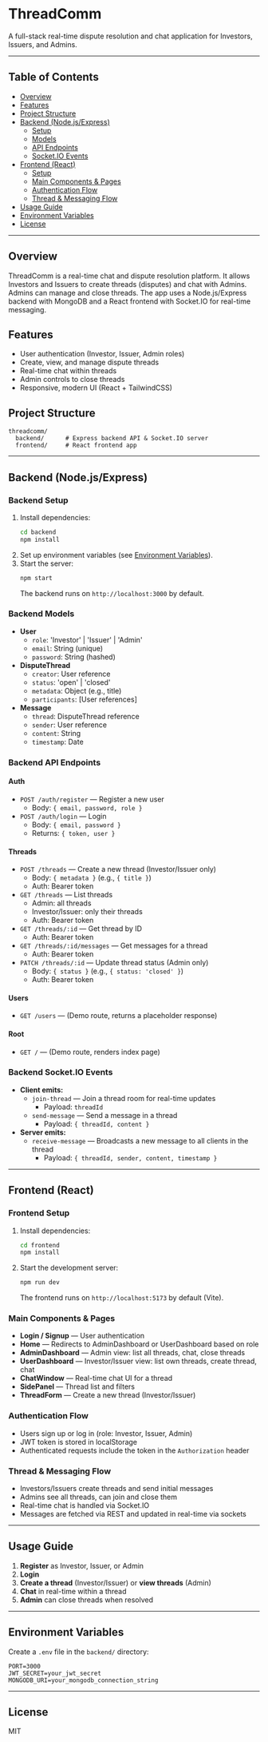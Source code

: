 # ThreadComm

A full-stack real-time dispute resolution and chat application for Investors, Issuers, and Admins.

---

## Table of Contents

- [Overview](#overview)
- [Features](#features)
- [Project Structure](#project-structure)
- [Backend (Node.js/Express)](#backend-nodejsexpress)
  - [Setup](#backend-setup)
  - [Models](#backend-models)
  - [API Endpoints](#backend-api-endpoints)
  - [Socket.IO Events](#backend-socketio-events)
- [Frontend (React)](#frontend-react)
  - [Setup](#frontend-setup)
  - [Main Components & Pages](#frontend-main-components--pages)
  - [Authentication Flow](#frontend-authentication-flow)
  - [Thread & Messaging Flow](#frontend-thread--messaging-flow)
- [Usage Guide](#usage-guide)
- [Environment Variables](#environment-variables)
- [License](#license)

---

## Overview

ThreadComm is a real-time chat and dispute resolution platform. It allows Investors and Issuers to create threads (disputes) and chat with Admins. Admins can manage and close threads. The app uses a Node.js/Express backend with MongoDB and a React frontend with Socket.IO for real-time messaging.

## Features

- User authentication (Investor, Issuer, Admin roles)
- Create, view, and manage dispute threads
- Real-time chat within threads
- Admin controls to close threads
- Responsive, modern UI (React + TailwindCSS)

## Project Structure

```
threadcomm/
  backend/      # Express backend API & Socket.IO server
  frontend/     # React frontend app
```

---

## Backend (Node.js/Express)

### Backend Setup

1. Install dependencies:
   ```bash
   cd backend
   npm install
   ```
2. Set up environment variables (see [Environment Variables](#environment-variables)).
3. Start the server:
   ```bash
   npm start
   ```
   The backend runs on `http://localhost:3000` by default.

### Backend Models

- **User**
  - `role`: 'Investor' | 'Issuer' | 'Admin'
  - `email`: String (unique)
  - `password`: String (hashed)
- **DisputeThread**
  - `creator`: User reference
  - `status`: 'open' | 'closed'
  - `metadata`: Object (e.g., title)
  - `participants`: [User references]
- **Message**
  - `thread`: DisputeThread reference
  - `sender`: User reference
  - `content`: String
  - `timestamp`: Date

### Backend API Endpoints

#### Auth

- `POST /auth/register` — Register a new user
  - Body: `{ email, password, role }`
- `POST /auth/login` — Login
  - Body: `{ email, password }`
  - Returns: `{ token, user }`

#### Threads

- `POST /threads` — Create a new thread (Investor/Issuer only)
  - Body: `{ metadata }` (e.g., `{ title }`)
  - Auth: Bearer token
- `GET /threads` — List threads
  - Admin: all threads
  - Investor/Issuer: only their threads
  - Auth: Bearer token
- `GET /threads/:id` — Get thread by ID
  - Auth: Bearer token
- `GET /threads/:id/messages` — Get messages for a thread
  - Auth: Bearer token
- `PATCH /threads/:id` — Update thread status (Admin only)
  - Body: `{ status }` (e.g., `{ status: 'closed' }`)
  - Auth: Bearer token

#### Users

- `GET /users` — (Demo route, returns a placeholder response)

#### Root

- `GET /` — (Demo route, renders index page)

### Backend Socket.IO Events

- **Client emits:**
  - `join-thread` — Join a thread room for real-time updates
    - Payload: `threadId`
  - `send-message` — Send a message in a thread
    - Payload: `{ threadId, content }`
- **Server emits:**
  - `receive-message` — Broadcasts a new message to all clients in the thread
    - Payload: `{ threadId, sender, content, timestamp }`

---

## Frontend (React)

### Frontend Setup

1. Install dependencies:
   ```bash
   cd frontend
   npm install
   ```
2. Start the development server:
   ```bash
   npm run dev
   ```
   The frontend runs on `http://localhost:5173` by default (Vite).

### Main Components & Pages

- **Login / Signup** — User authentication
- **Home** — Redirects to AdminDashboard or UserDashboard based on role
- **AdminDashboard** — Admin view: list all threads, chat, close threads
- **UserDashboard** — Investor/Issuer view: list own threads, create thread, chat
- **ChatWindow** — Real-time chat UI for a thread
- **SidePanel** — Thread list and filters
- **ThreadForm** — Create a new thread (Investor/Issuer)

### Authentication Flow

- Users sign up or log in (role: Investor, Issuer, Admin)
- JWT token is stored in localStorage
- Authenticated requests include the token in the `Authorization` header

### Thread & Messaging Flow

- Investors/Issuers create threads and send initial messages
- Admins see all threads, can join and close them
- Real-time chat is handled via Socket.IO
- Messages are fetched via REST and updated in real-time via sockets

---

## Usage Guide

1. **Register** as Investor, Issuer, or Admin
2. **Login**
3. **Create a thread** (Investor/Issuer) or **view threads** (Admin)
4. **Chat** in real-time within a thread
5. **Admin** can close threads when resolved

---

## Environment Variables

Create a `.env` file in the `backend/` directory:

```
PORT=3000
JWT_SECRET=your_jwt_secret
MONGODB_URI=your_mongodb_connection_string
```

---

## License

MIT
